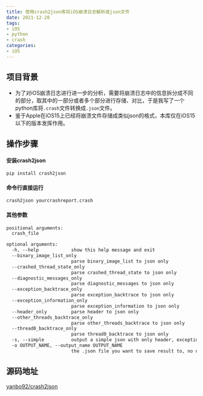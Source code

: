 ```yaml
---
title: 使用crash2json库将iOS崩溃日志解析成json文件
date: 2021-12-28
tags:
- iOS
- python
- crash
categories: 
- iOS
---
```





## 项目背景

- 为了对iOS崩溃日志进行进一步的分析，需要将崩溃日志中的信息拆分成不同的部分，取其中的一部分或者多个部分进行存储、对比，于是我写了一个python库将`.crash`文件转换成`.json`文件。
- 鉴于Apple在iOS15上已经将崩溃文件存储成类似json的格式，本库仅在iOS15以下的版本发挥作用。



## 操作步骤



#### 安装crash2json

```shell
pip install crash2json
```





#### 命令行直接运行

```shell
crash2json yourcrashreport.crash
```





#### 其他参数

```dockerfile
positional arguments:
  crash_file

optional arguments:
  -h, --help            show this help message and exit
  --binary_image_list_only
                        parse binary_image_list to json only
  --crashed_thread_state_only
                        parse crashed_thread_state to json only
  --diagnostic_messages_only
                        parse diagnostic_messages to json only
  --exception_backtrace_only
                        parse exception_backtrace to json only
  --exception_information_only
                        parse exception_information to json only
  --header_only         parse header to json only
  --other_threads_backtrace_only
                        parse other_threads_backtrace to json only
  --thread0_backtrace_only
                        parse thread0_backtrace to json only
  -s, --simple          output a simple json with only header, exceptionInfo, diagnositcMsg, Thread0Backtrace
  -o OUTPUT_NAME, --output_name OUTPUT_NAME
                        the .json file you want to save result to, no need .json suffix
```



## 源码地址

[yanbo92/crash2json](https://github.com/yanbo92/crash2json)





